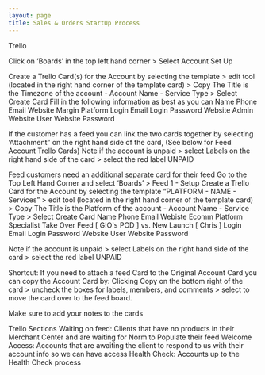 ```yaml
---
layout: page
title: Sales & Orders StartUp Process
---
```


Trello

Click on ‘Boards’ in the top left hand corner > Select Account Set Up

Create a Trello Card(s) for the Account by selecting the template > edit tool (located in the right hand corner of the template card) > Copy
The Title is the Timezone of the account - Account Name - Service Type  > Select Create Card
Fill in the following information as best as you can
  Name
  Phone
  Email
  Website
  Margin
  Platform
  Login Email
  Login Password
  Website Admin
  Website User
  Website Password

If the customer has a feed you can link the two cards together by selecting ‘Attachment” on the right hand side of the card, (See below for Feed Account Trello Cards)
Note if the account is unpaid > select Labels on the right hand side of the card > select the red label UNPAID

Feed customers need an additional separate card for their feed
Go to the Top Left Hand Corner and select ‘Boards’ > Feed 1 - Setup
Create a Trello Card for the Account by selecting the template “PLATFORM - NAME - Services”  > edit tool (located in the right hand corner of the template card) > Copy
The Title is the Platform of the account - Account Name - Service Type  > Select Create Card
  Name
  Phone
  Email
  Webiste
  Ecomm Platform
  Specialist
  Take Over Feed [ GIO's POD ] vs. New Launch [ Chris ]
  Login Email
  Login Password
  Website User
  Website Password

Note if the account is unpaid > select Labels on the right hand side of the card > select the red label UNPAID

Shortcut: If you need to attach a feed Card to the Original Account Card you can copy the Account Card by:
Clicking Copy on the bottom right of the card > uncheck the boxes for labels, members, and comments > select to move the card over to the feed board.

Make sure to add your notes to the cards

Trello Sections
Waiting on feed: Clients that have no products in their Merchant Center and are waiting for Norm to Populate their feed
Welcome Access: Accounts that are awaiting the client to respond to us with their account info so we can have access
Health Check: Accounts up to the Health Check process

